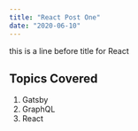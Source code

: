 ```yaml
---
title: "React Post One"
date: "2020-06-10"
---
```


this is a line before title for React

## Topics Covered

1. Gatsby
1. GraphQL
1. React
